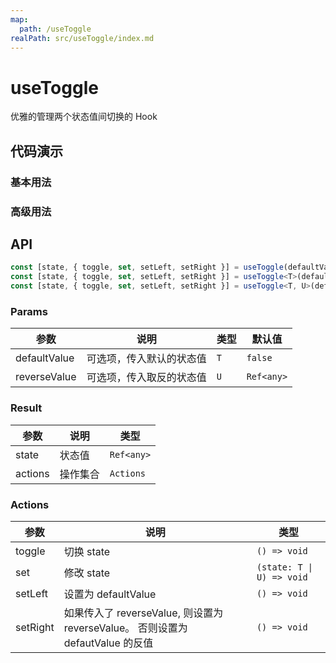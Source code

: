 ```yaml
---
map:
  path: /useToggle
realPath: src/useToggle/index.md
---
```


# useToggle

优雅的管理两个状态值间切换的 Hook

## 代码演示

### 基本用法

<demo src="./demo/demo.vue"
  language="vue"
  title="基本用法"
  desc="默认为 boolean 切换，基础用法与 useBoolean 一致。">
</demo>

### 高级用法

<demo src="./demo/demo1.vue"
  language="vue"
  title="在任意两个值之间切换"
  desc="接受两个可选参数，在它们之间进行切换">
</demo>

## API

```typescript
const [state, { toggle, set, setLeft, setRight }] = useToggle(defaultValue?: boolean);
const [state, { toggle, set, setLeft, setRight }] = useToggle<T>(defaultValue: T);
const [state, { toggle, set, setLeft, setRight }] = useToggle<T, U>(defaultValue: T, reverseValue: U);
```

### Params

| 参数         | 说明                     | 类型 | 默认值  |
| ------------ | ------------------------ | ---- | ------- |
| defaultValue | 可选项，传入默认的状态值 | `T`  | `false` |
| reverseValue | 可选项，传入取反的状态值 | `U`  | `Ref<any>`        |

### Result

| 参数    | 说明     | 类型      |
| ------- | -------- | --------- |
| state   | 状态值   | `Ref<any>`      |
| actions | 操作集合 | `Actions` |

### Actions

| 参数     | 说明                                                                           | 类型                      |
| -------- | ------------------------------------------------------------------------------ | ------------------------- |
| toggle   | 切换 state                                                                     | `() => void`              |
| set      | 修改 state                                                                     | `(state: T \| U) => void` |
| setLeft  | 设置为 defaultValue                                                            | `() => void`              |
| setRight | 如果传入了 reverseValue, 则设置为 reverseValue。 否则设置为 defautValue 的反值 | `() => void`              |

